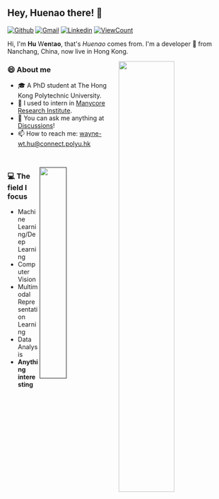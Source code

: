 ## Hey, Huenao there! :wave:
[![Github](https://img.shields.io/badge/-Github-000?style=flat&logo=Github&logoColor=white)](https://github.com/Huenao)
[![Gmail](https://img.shields.io/badge/-Gmail-c14438?style=flat&logo=Gmail&logoColor=white)](mailto:hwt0309@gmail.com)
[![Linkedin](https://img.shields.io/badge/-LinkedIn-blue?style=flat&logo=Linkedin&logoColor=white)](https://www.linkedin.com)
[![ViewCount](https://views.whatilearened.today/views/github/huenao/huenao.svg)]()

Hi, I'm **Hu** W**en**t**ao**, that's *Huenao* comes from. I'm a developer :rocket: from Nanchang, China, now live in Hong Kong​.

[<img align="right" width="50%" src="https://github-readme-stats.vercel.app/api?username=Huenao&show_icons=true">](https://metrics.lecoq.io/Huenao#gh-light-mode-only)

### :smile: About me

-	:mortar_board: A PhD student at The Hong Kong Polytechnic University.
-	:briefcase: I used to intern in [Manycore Research Institute](https://github.com/manycore-research/).
-	:speech_balloon: You can ask me anything at [Discussions](https://github.com/Huenao/Huenao/discussions)!
-	:mailbox: How to reach me: wayne-wt.hu@connect.polyu.hk 

&nbsp;

[<img align="right" width="35%" src="https://github-readme-stats.vercel.app/api/top-langs/?username=Huenao&show_icons=true">]()

### :computer: The field I focus

- Machine Learning/Deep Learning
- Computer Vision
- Multimodal Representation Learning
- Data Analysis
- **Anything interesting**



